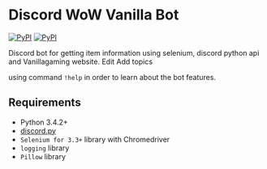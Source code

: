 # Discord WoW Vanilla Bot
[![PyPI](https://img.shields.io/pypi/v/discord.py.svg)](https://pypi.python.org/pypi/discord.py/)
[![PyPI](https://img.shields.io/pypi/pyversions/discord.py.svg)](https://pypi.python.org/pypi/discord.py/)

Discord bot for getting item information using selenium, discord python api and Vanillagaming website. Edit
Add topics

using command `!help` in order to learn about the bot features.

## Requirements

- Python 3.4.2+
- [discord.py](https://github.com/Rapptz/discord.py)
- `Selenium for 3.3+` library with Chromedriver
- `logging` library
- `Pillow` library
